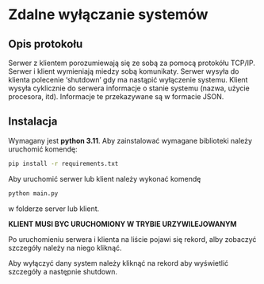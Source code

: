
# Zdalne wyłączanie systemów

## Opis protokołu

Serwer z klientem porozumiewają się ze sobą za pomocą protokółu TCP/IP. Serwer i klient wymieniają miedzy sobą komunikaty. Serwer wysyła do klienta polecenie ‘shutdown’ gdy ma nastąpić wyłączenie systemu. Klient wysyła cyklicznie do serwera informacje o stanie systemu (nazwa, użycie procesora, itd). Informacje te przekazywane są w formacie JSON.

## Instalacja

Wymagany jest **python 3.11**. Aby zainstalować wymagane biblioteki należy uruchomić komendę:

```bash
pip install -r requirements.txt
```

Aby uruchomić serwer lub klient należy wykonać komendę

```bash
python main.py
```

w folderze server lub klient.

**KLIENT MUSI BYC URUCHOMIONY W TRYBIE URZYWILEJOWANYM**


Po uruchomieniu serwera i klienta na liście pojawi się rekord, alby zobaczyć szczegóły należy na niego kliknąć.

Aby wyłączyć dany system należy kliknąć na rekord aby wyświetlić szczegóły a następnie shutdown.


